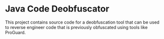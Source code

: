 # Java Code Deobfuscator
This project contains source code for a deobfuscation tool that can be used to reverse engineer code that is previously obfuscated using tools like ProGuard.
